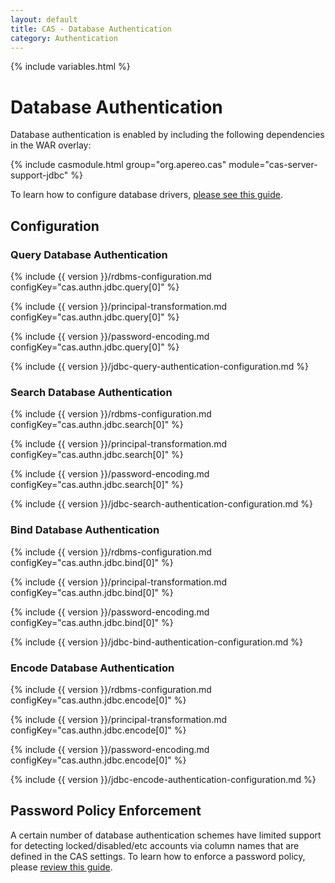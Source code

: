 ```yaml
---
layout: default
title: CAS - Database Authentication
category: Authentication
---
```

{% include variables.html %}


# Database Authentication

Database authentication is enabled by including the following dependencies in the WAR overlay:

{% include casmodule.html group="org.apereo.cas" module="cas-server-support-jdbc" %}

To learn how to configure database drivers, [please see this guide](JDBC-Drivers.html).

## Configuration

### Query Database Authentication

{% include {{ version }}/rdbms-configuration.md configKey="cas.authn.jdbc.query[0]" %}

{% include {{ version }}/principal-transformation.md configKey="cas.authn.jdbc.query[0]" %}

{% include {{ version }}/password-encoding.md configKey="cas.authn.jdbc.query[0]" %}

{% include {{ version }}/jdbc-query-authentication-configuration.md %}


### Search Database Authentication

{% include {{ version }}/rdbms-configuration.md configKey="cas.authn.jdbc.search[0]" %}

{% include {{ version }}/principal-transformation.md configKey="cas.authn.jdbc.search[0]" %}

{% include {{ version }}/password-encoding.md configKey="cas.authn.jdbc.search[0]" %}

{% include {{ version }}/jdbc-search-authentication-configuration.md %}


### Bind Database Authentication

{% include {{ version }}/rdbms-configuration.md configKey="cas.authn.jdbc.bind[0]" %}

{% include {{ version }}/principal-transformation.md configKey="cas.authn.jdbc.bind[0]" %}

{% include {{ version }}/password-encoding.md configKey="cas.authn.jdbc.bind[0]" %}

{% include {{ version }}/jdbc-bind-authentication-configuration.md %}


### Encode Database Authentication

{% include {{ version }}/rdbms-configuration.md configKey="cas.authn.jdbc.encode[0]" %}

{% include {{ version }}/principal-transformation.md configKey="cas.authn.jdbc.encode[0]" %}

{% include {{ version }}/password-encoding.md configKey="cas.authn.jdbc.encode[0]" %}

{% include {{ version }}/jdbc-encode-authentication-configuration.md %}

## Password Policy Enforcement

A certain number of database authentication schemes have limited support for detecting locked/disabled/etc accounts
via column names that are defined in the CAS settings. To learn how to enforce a password policy, please [review this guide](Password-Policy-Enforcement.html).
